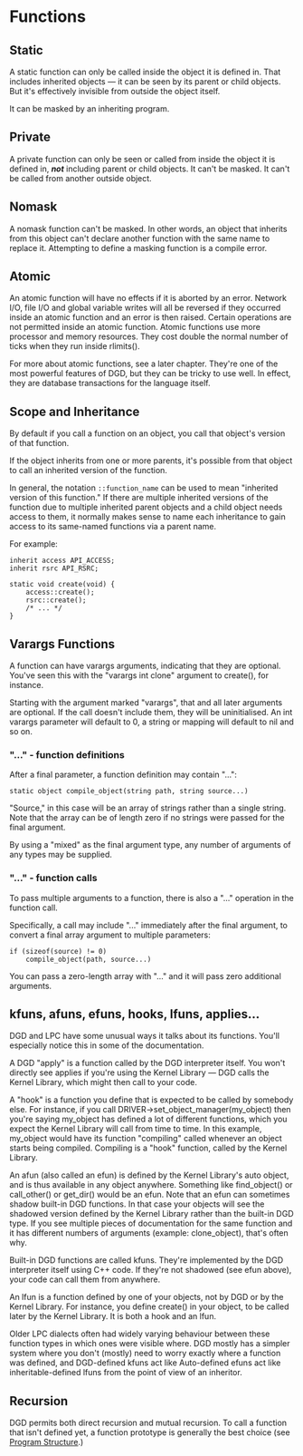 # Functions

## Static

A static function can only be called inside the object it is defined in. That includes inherited objects &mdash; it can be seen by its parent or child objects. But it's effectively invisible from outside the object itself.

It can be masked by an inheriting program.

## Private

A private function can only be seen or called from inside the object it is defined in, ***not*** including parent or child objects. It can't be masked. It can't be called from another outside object.

## Nomask

A nomask function can't be masked. In other words, an object that inherits from this object can't declare another function with the same name to replace it. Attempting to define a masking function is a compile error.

## Atomic

An atomic function will have no effects if it is aborted by an error. Network I/O, file I/O and global variable writes will all be reversed if they occurred inside an atomic function and an error is then raised. Certain operations are not permitted inside an atomic function. Atomic functions use more processor and memory resources. They cost double the normal number of ticks when they run inside rlimits().

For more about atomic functions, see a later chapter. They're one of the most powerful features of DGD, but they can be tricky to use well. In effect, they are database transactions for the language itself.

## Scope and Inheritance

By default if you call a function on an object, you call that object's version of that function.

If the object inherits from one or more parents, it's possible from that object to call an inherited version of the function.

In general, the notation `::function_name` can be used to mean "inherited version of this function." If there are multiple inherited versions of the function due to multiple inherited parent objects and a child object needs access to them, it normally makes sense to name each inheritance to gain access to its same-named functions via a parent name.

For example:

```
inherit access API_ACCESS;
inherit rsrc API_RSRC;

static void create(void) {
    access::create();
    rsrc::create();
    /* ... */
}
```

## Varargs Functions

A function can have varargs arguments, indicating that they are optional. You've seen this with the "varargs int clone" argument to create(), for instance.

Starting with the argument marked "varargs", that and all later arguments are optional. If the call doesn't include them, they will be uninitialised. An int varargs parameter will default to 0, a string or mapping will default to nil and so on.

### "..." - function definitions

After a final parameter, a function definition may contain "...":

```
static object compile_object(string path, string source...)
```

"Source," in this case will be an array of strings rather than a single string. Note that the array can be of length zero if no strings were passed for the final argument.

By using a "mixed" as the final argument type, any number of arguments of any types may be supplied.

### "..." - function calls

To pass multiple arguments to a function, there is also a "..." operation in the function call.

Specifically, a call may include "..." immediately after the final argument, to convert a final array argument to multiple parameters:

```
if (sizeof(source) != 0)
    compile_object(path, source...)
```

You can pass a zero-length array with "..." and it will pass zero additional arguments.

## kfuns, afuns, efuns, hooks, lfuns, applies...

DGD and LPC have some unusual ways it talks about its functions. You'll especially notice this in some of the documentation.

A DGD "apply" is a function called by the DGD interpreter itself. You won't directly see applies if you're using the Kernel Library &mdash; DGD calls the Kernel Library, which might then call to your code.

A "hook" is a function you define that is expected to be called by somebody else. For instance, if you call DRIVER->set_object_manager(my_object) then you're saying my_object has defined a lot of different functions, which you expect the Kernel Library will call from time to time. In this example, my_object would have its function "compiling" called whenever an object starts being compiled. Compiling is a "hook" function, called by the Kernel Library.

An afun (also called an efun) is defined by the Kernel Library's auto object, and is thus available in any object anywhere. Something like find_object() or call_other() or get_dir() would be an efun. Note that an efun can sometimes shadow built-in DGD functions. In that case your objects will see the shadowed version defined by the Kernel Library rather than the built-in DGD type. If you see multiple pieces of documentation for the same function and it has different numbers of arguments (example: clone_object), that's often why.

Built-in DGD functions are called kfuns. They're implemented by the DGD interpreter itself using C++ code. If they're not shadowed (see efun above), your code can call them from anywhere.

An lfun is a function defined by one of your objects, not by DGD or by the Kernel Library. For instance, you define create() in your object, to be called later by the Kernel Library. It is both a hook and an lfun.

Older LPC dialects often had widely varying behaviour between these function types in which ones were visible where. DGD mostly has a simpler system where you don't (mostly) need to worry exactly where a function was defined, and DGD-defined kfuns act like Auto-defined efuns act like inheritable-defined lfuns from the point of view of an inheritor.

## Recursion

DGD permits both direct recursion and mutual recursion. To call a function that isn't defined yet, a function prototype is generally the best choice (see [Program Structure](12_ProgramStructure.md).)
